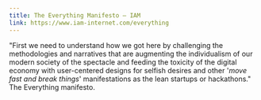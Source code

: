 ```yaml
---
title: The Everything Manifesto — IAM
link: https://www.iam-internet.com/everything
---
```

"First we need to understand how we got here by challenging the methodologies and narratives that are augmenting the individualism of our modern society of the spectacle and feeding the toxicity of the digital economy with user-centered designs for selfish desires and other '*move fast and break things*' manifestations as the lean startups or hackathons." The Everything manifesto.